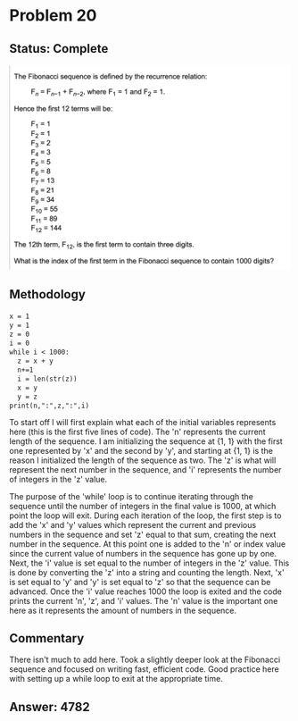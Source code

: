 # Problem 20

## Status: Complete

![problem-25](https://github.com/dvb2017/project-euler/blob/main/problem-25/problem-25.png)

## Methodology

```n = 2
x = 1
y = 1
z = 0
i = 0
while i < 1000:
  z = x + y
  n+=1
  i = len(str(z))
  x = y
  y = z
print(n,":",z,":",i)
```

To start off I will first explain what each of the initial variables represents here (this is the first five lines of code).  The 'n' represents the current length of the sequence.  I am initializing the sequence at {1, 1} with the first one represented by 'x' and the second by 'y', and starting at {1, 1} is the reason I initialized the length of the sequence as two.  The 'z' is what will represent the next number in the sequence, and 'i' represents the number of integers in the 'z' value.  

The purpose of the 'while' loop is to continue iterating through the sequence until the number of integers in the final value is 1000, at which point the loop will exit.  During each iteration of the loop, the first step is to add the 'x' and 'y' values which represent the current and previous numbers in the sequence and set 'z' equal to that sum, creating the next number in the sequence.  At this point one is added to the 'n' or index value since the current value of numbers in the sequence has gone up by one.  Next, the 'i' value is set equal to the number of integers in the 'z' value.  This is done by converting the 'z' into a string and counting the length.  Next, 'x' is set equal to 'y' and 'y' is set equal to 'z' so that the sequence can be advanced.  Once the 'i' value reaches 1000 the loop is exited and the code prints the current 'n', 'z', and 'i' values.  The 'n' value is the important one here as it represents the amount of numbers in the sequence.  

## Commentary
There isn't much to add here.  Took a slightly deeper look at the Fibonacci sequence and focused on writing fast, efficient code.  Good practice here with setting up a while loop to exit at the appropriate time.

## Answer: 4782

